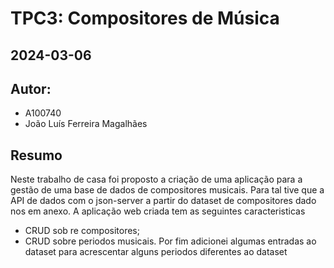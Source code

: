 # TPC3: Compositores de Música
## 2024-03-06

## Autor:
- A100740
- João Luís Ferreira Magalhães

## Resumo
Neste trabalho de casa foi proposto a criação de uma aplicação para a gestão de uma base de dados de compositores musicais. Para tal tive que a API de dados com o json-server a partir do dataset de compositores dado nos em anexo. A aplicação web criada tem as seguintes caracteristicas
 - CRUD sob re compositores;
 - CRUD sobre periodos musicais.
Por fim adicionei algumas entradas ao dataset para acrescentar alguns periodos diferentes ao dataset

